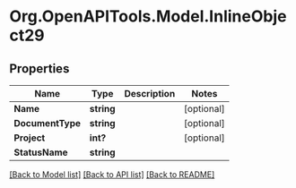 
# Org.OpenAPITools.Model.InlineObject29

## Properties

Name | Type | Description | Notes
------------ | ------------- | ------------- | -------------
**Name** | **string** |  | [optional] 
**DocumentType** | **string** |  | [optional] 
**Project** | **int?** |  | [optional] 
**StatusName** | **string** |  | 

[[Back to Model list]](../README.md#documentation-for-models)
[[Back to API list]](../README.md#documentation-for-api-endpoints)
[[Back to README]](../README.md)

